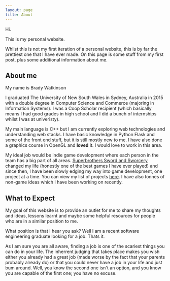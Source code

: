 ```yaml
---
layout: page
title: About
---
```


Hi.

This is my personal website.

Whilst this is not my first iteration of a personal website, this is by far the prettiest one that I have ever made. On this page is some stuff from my first post, plus some additional information about me.

## About me

My name is Brady Watkinson

I graduated The University of New South Wales in Sydney, Australia in 2015 with a double degree in Computer Science and Commerce (majoring in Information Systems). I was a Coop Scholar recipient (which basically means I had good grades in high school and I did a bunch of internships whilst I was at univeristy).

My main language is C++ but I am currently exploring web technologies and understanding web stacks. I have basic knowledge in Python Flask and some of the front end stuff, but it is still mostly new to me. I have also done a graphics course in OpenGL and **loved** it. I would love to work in this area.

My ideal job would be indie game development where each person in the team has a big part of all areas. [Superbrothers Sword and Sworcery](https://www.swordandsworcery.com/) changed my life (honestly one of the best games I have ever played) and since then, I have been slowly edging my way into game development, one project at a time. You can view my list of projects [here](/projects). I have also tonnes of non-game ideas which I have been working on recently.

## What to Expect

My goal of this website is to provide an outlet for me to share my thoughts and ideas, lessons learnt and maybe some helpful resources for people who are in a similar position to me.

What position is that I hear you ask? Well I am a recent software engineering graduate looking for a job. Thats it.

As I am sure you are all aware, finding a job is one of the scariest things you can do in your life. The inherrent judging that takes place makes you wish either you already had a great job (made worse by the fact that your parents probably already do) or that you could never have a job in your life and just bum around. Well, you know the second one isn't an option, and you know you are capable of the first one; you have no excuse.

